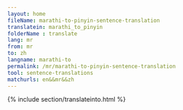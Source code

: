 ```yaml
---
layout: home
fileName: marathi-to-pinyin-sentence-translation
translatein: marathi_to_pinyin
folderName : translate
lang: mr
from: mr
to: zh
langname: marathi-to
permalink: /mr/marathi-to-pinyin-sentence-translation
tool: sentence-translations
matchurls: en&&mr&&zh
---
```

{% include section/translateinto.html %}
